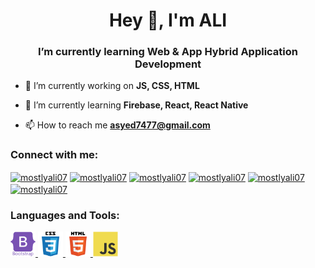 <h1 align="center">Hey 👋, I'm ALI</h1>
<h3 align="center">I’m currently learning Web & App Hybrid Application Development</h3>

- 🔭 I’m currently working on **JS, CSS, HTML**

- 🌱 I’m currently learning **Firebase, React, React Native**

- 📫 How to reach me **asyed7477@gmail.com**

<h3 align="left">Connect with me:</h3>
<p align="left">
<a href="https://codepen.io/mostlyali07" target="blank"><img align="center" src="https://raw.githubusercontent.com/rahuldkjain/github-profile-readme-generator/master/src/images/icons/Social/codepen.svg" alt="mostlyali07" height="30" width="40" /></a>
<a href="https://twitter.com/mostlyali07" target="blank"><img align="center" src="https://raw.githubusercontent.com/rahuldkjain/github-profile-readme-generator/master/src/images/icons/Social/twitter.svg" alt="mostlyali07" height="30" width="40" /></a>
<a href="https://linkedin.com/in/mostlyali07" target="blank"><img align="center" src="https://raw.githubusercontent.com/rahuldkjain/github-profile-readme-generator/master/src/images/icons/Social/linked-in-alt.svg" alt="mostlyali07" height="30" width="40" /></a>
<a href="https://fb.com/mostlyali07" target="blank"><img align="center" src="https://raw.githubusercontent.com/rahuldkjain/github-profile-readme-generator/master/src/images/icons/Social/facebook.svg" alt="mostlyali07" height="30" width="40" /></a>
<a href="https://instagram.com/mostlyali07" target="blank"><img align="center" src="https://raw.githubusercontent.com/rahuldkjain/github-profile-readme-generator/master/src/images/icons/Social/instagram.svg" alt="mostlyali07" height="30" width="40" /></a>
<a href="https://dribbble.com/mostlyali07" target="blank"><img align="center" src="https://raw.githubusercontent.com/rahuldkjain/github-profile-readme-generator/master/src/images/icons/Social/dribbble.svg" alt="mostlyali07" height="30" width="40" /></a>
</p>

<h3 align="left">Languages and Tools:</h3>
<p align="left"> <a href="https://getbootstrap.com" target="_blank" rel="noreferrer"> <img src="https://raw.githubusercontent.com/devicons/devicon/master/icons/bootstrap/bootstrap-plain-wordmark.svg" alt="bootstrap" width="40" height="40"/> </a> <a href="https://www.w3schools.com/css/" target="_blank" rel="noreferrer"> <img src="https://raw.githubusercontent.com/devicons/devicon/master/icons/css3/css3-original-wordmark.svg" alt="css3" width="40" height="40"/> </a> <a href="https://www.w3.org/html/" target="_blank" rel="noreferrer"> <img src="https://raw.githubusercontent.com/devicons/devicon/master/icons/html5/html5-original-wordmark.svg" alt="html5" width="40" height="40"/> </a> <a href="https://developer.mozilla.org/en-US/docs/Web/JavaScript" target="_blank" rel="noreferrer"> <img src="https://raw.githubusercontent.com/devicons/devicon/master/icons/javascript/javascript-original.svg" alt="javascript" width="40" height="40"/> </a> </p>
